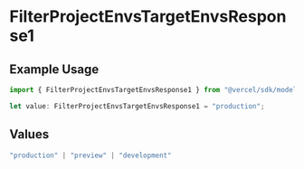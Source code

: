 # FilterProjectEnvsTargetEnvsResponse1

## Example Usage

```typescript
import { FilterProjectEnvsTargetEnvsResponse1 } from "@vercel/sdk/models/operations/filterprojectenvs.js";

let value: FilterProjectEnvsTargetEnvsResponse1 = "production";
```

## Values

```typescript
"production" | "preview" | "development"
```